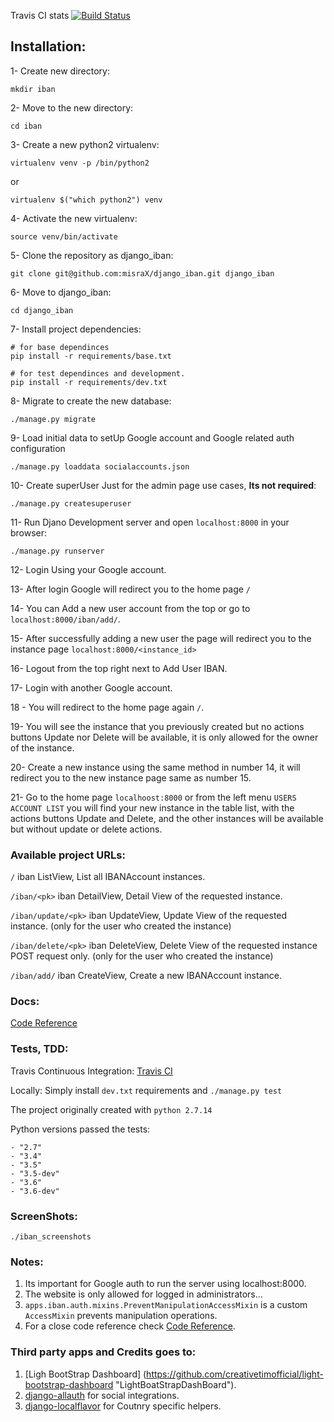 Travis CI stats [![Build Status](https://travis-ci.org/misraX/django_iban.svg?branch=master)](https://travis-ci.org/misraX/django_iban)

## Installation:

1- Create new directory:

`mkdir iban`

2- Move to the new directory:

`cd iban`

3- Create a new python2 virtualenv:

`virtualenv venv -p /bin/python2`

or

`virtualenv $("which python2") venv`

4- Activate the new virtualenv:

`source venv/bin/activate`

5- Clone the repository as django_iban:

`git clone git@github.com:misraX/django_iban.git django_iban`

6- Move to django_iban:

`cd django_iban`

7- Install project dependencies:

```
# for base dependinces
pip install -r requirements/base.txt
```

```
# for test dependinces and development.
pip install -r requirements/dev.txt
```

8- Migrate to create the new database:

`./manage.py migrate`

9- Load initial data to setUp Google account and
   Google related auth configuration
   
`./manage.py loaddata socialaccounts.json`

10- Create superUser Just for the admin page use cases, **Its not required**:

`./manage.py createsuperuser`

11- Run Djano Development server and open `localhost:8000` in your browser:

`./manage.py runserver`

12- Login Using your Google account.

13- After login Google will redirect you to the home page `/`

14- You can Add a new user account from the top or go to `localhost:8000/iban/add/`.

15- After successfully adding a new user the page will redirect you to the instance page `localhost:8000/<instance_id>`
    
16- Logout from the top right next to Add User IBAN.

17- Login with another Google account.

18 - You will redirect to the home page again `/`.

19- You will see the instance that you previously created but no actions buttons Update nor Delete will
    be available, it is only allowed for the owner of the instance.    

20- Create a new instance using the same method in number 14, it will redirect you to the new instance page same as number 15.

21- Go to the home page `localhoost:8000` or from the left menu `USERS ACCOUNT LIST` you will find your new instance in the table list, 
    with the actions buttons Update and Delete, and the other instances will be available but without update or delete actions.

### Available project URLs:

`/` iban ListView, List all IBANAccount instances.

`/iban/<pk>` iban DetailView, Detail View of the requested <pk> instance.

`/iban/update/<pk>` iban UpdateView, Update View of the requested <pk> instance. (only for the user who created the instance)

`/iban/delete/<pk>` iban DeleteView, Delete View of the requested <pk> instance POST request only. (only for the user who created the instance)

`/iban/add/` iban CreateView, Create a new IBANAccount instance.

### Docs:

[Code Reference](http://django-iban.readthedocs.io/en/latest/py-modindex.html "ReadTheDocs")


### Tests, TDD:

Travis Continuous Integration: [Travis CI](https://travis-ci.org/misraX/django_iban)

Locally: Simply install `dev.txt` requirements and
`./manage.py test`

The project originally created with `python 2.7.14`

Python versions passed the tests:

    - "2.7"
    - "3.4"
    - "3.5"
    - "3.5-dev"
    - "3.6"
    - "3.6-dev"


### ScreenShots:

`./iban_screenshots`

### Notes:

1. Its important for Google auth to run the server using localhost:8000.
2. The website is only allowed for logged in administrators...
3. `apps.iban.auth.mixins.PreventManipulationAccessMixin` is a custom `AccessMixin` prevents manipulation operations.
4. For a close code reference check [Code Reference](http://django-iban.readthedocs.io/en/latest/py-modindex.html "ReadTheDocs").

### Third party apps and Credits goes to:

1. [Ligh BootStrap Dashboard] (https://github.com/creativetimofficial/light-bootstrap-dashboard "LightBoatStrapDashBoard").
2. [django-allauth](https://github.com/pennersr/django-allauth "allauth") for social integrations.
3. [django-localflavor](https://github.com/django/django-localflavor "localflavor") for Coutnry specific helpers.
